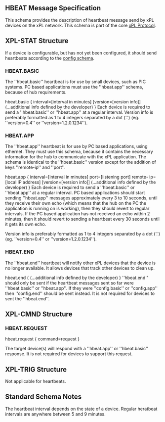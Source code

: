 ## HBEAT Message Specification

This schema provides the description of heartbeat message send by xPL devices
on the xPL network. This schema is part of the core [xPL
Protocol](XPL_Specification_Document).

## XPL-STAT Structure

If a device is configurable, but has not yet been configured, it should send
heartbeats according to the [config schema](Schema_-_CONFIG).

### HBEAT.BASIC

The ''hbeat.basic'' heartbeat is for use by small devices, such as PIC
systems. PC based applications must use the ''hbeat.app'' schema, because of
hub requirements.

hbeat.basic { interval=[interval in minutes] [version=[version info]]
(...additional info defined by the developer) } Each device is required to
send a ''hbeat.basic'' or ''hbeat.app'' at a regular interval. Version info is
preferably formatted as 1 to 4 integers separated by a dot ('.') (eg.
''version=0.4'' or ''version=1.2.0.1234'').

### HBEAT.APP

The ''hbeat.app'' heartbeat is for use by PC based applications, using
ethernet. They must use this schema, because it contains the necessary
information for the hub to communicate with the xPL application. The schema is
identical to the ''hbeat.basic'' version except for the addition of keys
''remote-ip'' and ''port''.

hbeat.app { interval=[interval in minutes] port=[listening port] remote-
ip=[local IP address] [version=[version info]] (...additional info defined by
the developer) } Each device is required to send a ''hbeat.basic'' or
''hbeat.app'' at a regular interval. PC based applications should start
sending ''hbeat.app'' messages approximately every 3 to 10 seconds, until they
receive their own echo (which means that the hub on the PC the application is
running on is working), then they should revert to regular intervals. If the
PC based application has not received an echo within 2 minutes, then it should
revert to sending a heartbeat every 30 seconds until it gets its own echo.

Version info is preferably formatted as 1 to 4 integers separated by a dot
('.') (eg. ''version=0.4'' or ''version=1.2.0.1234'').

### HBEAT.END

The ''hbeat.end'' heartbeat will notify other xPL devices that the device is
no longer available. It allows devices that track other devices to clean up.

hbeat.end { (...additional info defined by the developer) } ''hbeat.end''
should only be sent if the heartbeat messages sent so far were ''hbeat.basic''
or ''hbeat.app''. If they were ''config.basic'' or ''config.app'' then
''config.end'' should be sent instead. It is not required for devices to sent
the ''hbeat.end''.

## XPL-CMND Structure

### HBEAT.REQUEST

hbeat.request { command=request }

The target device(s) will respond with a ''hbeat.app'' or ''hbeat.basic''
response. It is not required for devices to support this request.

## XPL-TRIG Structure

Not applicable for heartbeats.

## Standard Schema Notes

The heartbeat interval depends on the state of a device. Regular heratbeat
intervals are anywhere between 5 and 9 minutes.

